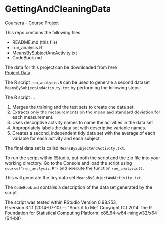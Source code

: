 GettingAndCleaningData
======================

Coursera - Course Project

This repo contains the following files
* README.md   (this file)
* run_analysis.R
* MeansBySubjectAndActivity.txt
* CodeBook.md

The data for this project can be downloaded from here      
[Project Data](https://d396qusza40orc.cloudfront.net/getdata%2Fprojectfiles%2FUCI%20HAR%20Dataset.zip)
 
The R script `run_analysis.R` can be used to generate a second dataset `MeansBySubjectAndActivity.txt`
by performing the following steps:

The R script ...      
1. Merges the training and the test sets to create one data set.    
2. Extracts only the measurements on the mean and standard deviation for each measurement.     
3. Uses descriptive activity names to name the activities in the data set   
4. Appropriately labels the data set with descriptive variable names.     
5. Creates a second, independent tidy data set with the average of each variable for each activity and each subject. 

The final data set is called `MeansBySubjectAndActivity.txt`.

To run the script within RStudio, put both the script and the zip file into your working directory. 
Go to the Console and load the script using `source("run_analysis.R")` and execute the function `run_analysis()`.

This will generate the tidy data set `MeansBySubjectAndActivity.txt`.


The `CodeBook.md` contains a description of the data set generated by the script.


The script was tested within RStudio Version 0.98.953,     
R version 3.1.1 (2014-07-10) -- "Sock it to Me"
Copyright (C) 2014 The R Foundation for Statistical Computing
Platform: x86_64-w64-mingw32/x64 (64-bit)
